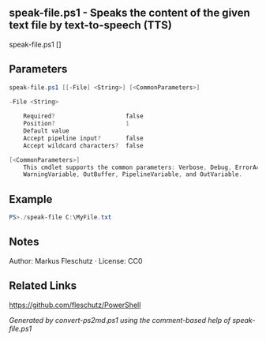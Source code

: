 ## speak-file.ps1 - Speaks the content of the given text file by text-to-speech (TTS)

speak-file.ps1 [<file>]

## Parameters
```powershell
speak-file.ps1 [[-File] <String>] [<CommonParameters>]

-File <String>
    
    Required?                    false
    Position?                    1
    Default value                
    Accept pipeline input?       false
    Accept wildcard characters?  false

[<CommonParameters>]
    This cmdlet supports the common parameters: Verbose, Debug, ErrorAction, ErrorVariable, WarningAction, 
    WarningVariable, OutBuffer, PipelineVariable, and OutVariable.
```

## Example
```powershell
PS>./speak-file C:\MyFile.txt
```


## Notes
Author: Markus Fleschutz · License: CC0

## Related Links
https://github.com/fleschutz/PowerShell

*Generated by convert-ps2md.ps1 using the comment-based help of speak-file.ps1*
